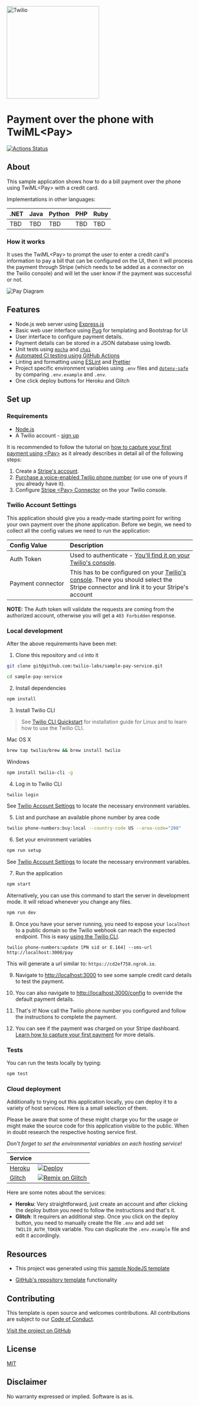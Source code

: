 <a  href="https://www.twilio.com">
<img  src="https://static0.twilio.com/marketing/bundles/marketing/img/logos/wordmark-red.svg"  alt="Twilio"  width="250"  />
</a>
 
# Payment over the phone with TwiML\<Pay>

[![Actions Status](https://github.com/twilio-labs/sample-pay-service/workflows/Node%20CI/badge.svg)](https://github.com/twilio-labs/sample-pay-service/actions)

## About

This sample application shows how to do a bill payment over the phone using TwiML\<Pay> with a credit card.

Implementations in other languages:

| .NET | Java | Python | PHP | Ruby |
| :--- | :--- | :----- | :-- | :--- |
| TBD  | TBD  | TBD    | TBD | TBD  |

### How it works

It uses the TwiML\<Pay> to prompt the user to enter a credit card's information to pay a bill that can be configured on the UI, then it will process the payment through Stripe (which needs to be added as a connector on the Twilio console) and will let the user know if the payment was successful or not.

![Pay Diagram](https://twilio-cms-prod.s3.amazonaws.com/images/pay-diagram-1-final.width-1600.png)

## Features

- Node.js web server using [Express.js](https://npm.im/express)
- Basic web user interface using [Pug](https://npm.im/pug) for templating and Bootstrap for UI
- User interface to configure payment details.
- Payment details can be stored in a JSON database using lowdb.
- Unit tests using [`mocha`](https://npm.im/mocha) and [`chai`](https://npm.im/chai)
- [Automated CI testing using GitHub Actions](/.github/workflows/nodejs.yml)
- Linting and formatting using [ESLint](https://npm.im/eslint) and [Prettier](https://npm.im/prettier)
- Project specific environment variables using `.env` files and [`dotenv-safe`](https://npm.im/dotenv-safe) by comparing `.env.example` and `.env`.
- One click deploy buttons for Heroku and Glitch

## Set up
### Requirements

- [Node.js](https://nodejs.org/)
- A Twilio account - [sign up](https://www.twilio.com/try-twilio)

It is recommended to follow the tutorial on [how to capture your first payment using \<Pay>](https://www.twilio.com/docs/voice/tutorials/how-capture-your-first-payment-using-pay) as it already describes in detail all of the following steps:

1. Create a [Stripe's account](https://dashboard.stripe.com/register).
2. [Purchase a voice-enabled Twilio phone number](https://www.twilio.com/console/phone-numbers/incoming) (or use one of yours if you already have it).
3. Configure [Stripe \<Pay> Connector](https://www.twilio.com/console/voice/pay-connectors) on the your Twilio console.

### Twilio Account Settings

This application should give you a ready-made starting point for writing your
own payment over the phone application. Before we begin, we need to collect
all the config values we need to run the application:

| Config&nbsp;Value | Description                                                                                                                                                  |
| :---------------- | :----------------------------------------------------------------------------------------------------------------------------------------------------------- |
| Auth&nbsp;Token   | Used to authenticate - [You'll find it on your Twilio's console](https://www.twilio.com/console).                                                         |
| Payment&nbsp;connector | This has to be configured on your [Twilio's console](https://www.twilio.com/console/voice/pay-connectors). There you should select the Stripe connector and link it to your Stripe's account                                                         |

**NOTE:** The Auth token will validate the requests are coming from the authorized account, otherwise you will get a `403 Forbidden` response.

### Local development

After the above requirements have been met:

1. Clone this repository and `cd` into it

```bash
git clone git@github.com:twilio-labs/sample-pay-service.git

cd sample-pay-service
```

2. Install dependencies

```bash
npm install
```

3. Install Twilio CLI

> See [Twilio CLI Quickstart](https://www.twilio.com/docs/twilio-cli/quickstart) for installation guide for Linux and to learn how to use the Twilio CLI.

Mac OS X
```bash
brew tap twilio/brew && brew install twilio
```

Windows
 ```bash
 npm install twilio-cli -g
 ```

4. Log in to Twilio CLI
```bash
twilio login
```

See [Twilio Account Settings](#twilio-account-settings) to locate the necessary environment variables.

5. List and purchase an available phone number by area code

```bash
twilio phone-numbers:buy:local --country-code US --area-code="208"
```

6. Set your environment variables

```bash
npm run setup
```

See [Twilio Account Settings](#twilio-account-settings) to locate the necessary environment variables.

7. Run the application

```bash
npm start
```

Alternatively, you can use this command to start the server in development mode. It will reload whenever you change any files.

```bash
npm run dev
```

8. Once you have your server running, you need to expose your `localhost` to a public domain so the Twilio webhook can reach the expected endpoint. This is easy [using the Twilio CLI](https://www.twilio.com/docs/twilio-cli/general-usage#proxying-your-localhost).
```
twilio phone-numbers:update [PN sid or E.164] --sms-url http://localhost:3000/pay
```

This will generate a url similar to: `https://cd2ef758.ngrok.io`.

9. Navigate to [http://localhost:3000](http://localhost:3000) to see some sample credit card details to test the payment.

10. You can also navigate to [http://localhost:3000/config](http://localhost:3000/config) to override the default payment details.

11. That's it! Now call the Twilio phone number you configured and follow the instructions to complete the payment.

12. You can see if the payment was charged on your Stripe dashboard. [Learn how to capture your first payment](https://www.twilio.com/docs/voice/tutorials/how-capture-your-first-payment-using-pay#test-your-application) for more details.

### Tests

You can run the tests locally by typing:

```bash
npm test
```

### Cloud deployment

Additionally to trying out this application locally, you can deploy it to a variety of host services. Here is a small selection of them.

Please be aware that some of these might charge you for the usage or might make the source code for this application visible to the public. When in doubt research the respective hosting service first.

*Don't forget to set the environmental variables on each hosting service!*

| Service                           |                                                                                                                                                                                                                           |
| :-------------------------------- | :------------------------------------------------------------------------------------------------------------------------------------------------------------------------------------------------------------------------ |
| [Heroku](https://www.heroku.com/) | [![Deploy](https://www.herokucdn.com/deploy/button.svg)](https://www.heroku.com/deploy/?template=https://github.com/twilio-labs/sample-pay-service/tree/master)                                                                                                                                       |
| [Glitch](https://glitch.com)      | [![Remix on Glitch](https://cdn.glitch.com/2703baf2-b643-4da7-ab91-7ee2a2d00b5b%2Fremix-button.svg)](https://glitch.com/edit/#!/remix/clone-from-repo?REPO_URL=https://github.com/twilio-labs/sample-pay-service.git) |

Here are some notes about the services:
- **Heroku**: Very straightforward, just create an account and after clicking the deploy button you need to follow the instructions and that's it.
- **Glitch**: It requirers an additional step. Once you click on the deploy button, you need to manually create the file `.env` and add set `TWILIO_AUTH_TOKEN` variable. You can duplicate the `.env.example` file and edit it accordingly.

## Resources
- This project was generated using this [sample NodeJS template](https://github.com/twilio-labs/sample-template-nodejs)

- [GitHub's repository template](https://help.github.com/en/github/creating-cloning-and-archiving-repositories/creating-a-repository-from-a-template) functionality

## Contributing

This template is open source and welcomes contributions. All contributions are subject to our [Code of Conduct](https://github.com/twilio-labs/.github/blob/master/CODE_OF_CONDUCT.md).

[Visit the project on GitHub](https://github.com/twilio-labs/sample-pay-service)

## License

[MIT](http://www.opensource.org/licenses/mit-license.html)

## Disclaimer

No warranty expressed or implied. Software is as is.

[twilio]: https://www.twilio.com
